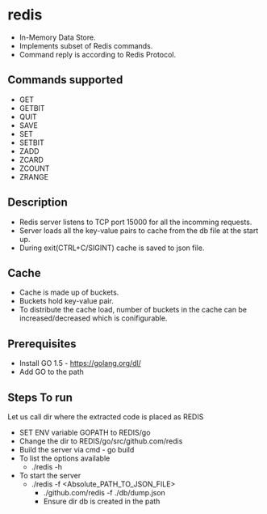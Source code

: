 redis
========

* In-Memory Data Store.
* Implements subset of Redis commands.
* Command reply is according to Redis Protocol.

Commands supported
------------------

* GET
* GETBIT
* QUIT
* SAVE
* SET
* SETBIT
* ZADD
* ZCARD
* ZCOUNT
* ZRANGE


Description
-----------

* Redis server listens to TCP port 15000 for all the incomming requests.
* Server loads all the key-value pairs to cache from the db file at the start up.
* During exit(CTRL+C/SIGINT) cache is saved to json file.

Cache
-----

* Cache is made up of buckets.
* Buckets hold key-value pair.
* To distribute the cache load, number of buckets in the cache can be increased/decreased which is conifigurable.

Prerequisites
-------------

* Install GO 1.5 - https://golang.org/dl/
* Add GO to the path

Steps To run
------------

Let us call dir where the extracted code is placed as REDIS

* SET ENV variable GOPATH to REDIS/go
* Change the dir to REDIS/go/src/github.com/redis
* Build the server via cmd - go build
* To list the options available
    * ./redis -h
* To start the server 
    * ./redis -f <Absolute_PATH_TO_JSON_FILE>
        * ./github.com/redis -f ./db/dump.json
        * Ensure dir db is created in the path

